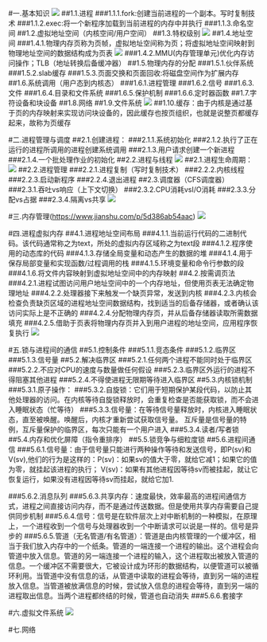 #一.基本知识
![](https://i.imgur.com/itdbFwZ.png)
##1.1.进程
###1.1.1.fork:创建当前进程的一个副本。写时复制技术
###1.1.2.exec:将一个新程序加载到当前进程的内存中并执行
###1.1.3.命名空间
##1.2.虚拟地址空间（内核空间/用户空间）
##1.3.特权级别
![](https://i.imgur.com/6HLOtqn.png)
##1.4.地址空间
###1.4.1.物理内存页称为页帧，虚拟地址空间称为页；将虚拟地址空间映射到物理地址空间的数据结构成为页表
![](https://i.imgur.com/ahNwhus.png)
###1.4.2.MMU(内存管理单元)优化内存访问操作；TLB（地址转换后备缓冲器）
##1.5.物理内存的分配
###1.5.1.伙伴系统
###1.5.2.slab缓存
###1.5.3.页面交换和页面回收:将磁盘空间作为扩展内存
##1.6.系统调用（用户态到内核态）
###1.6.1.进程管理
###1.6.2.信号
###1.6.3.文件
###1.6.4.目录和文件系统
###1.6.5.保护机制
###1.6.6.定时器函数
##1.7.字符设备和块设备
##1.8.网络
##1.9.文件系统
![](https://i.imgur.com/vvUKlOd.png)
##1.10.缓存：由于内核是通过基于页的内存映射来实现访问块设备的，因此缓存也按页组织，也就是说整页都缓存起来，故称为页缓存


#二.进程管理与调度
##2.1.创建进程：
###2.1.1.系统初始化
###2.1.2.执行了正在运行的进程所调用的进程创建系统调用
###2.1.3.用户请求创建一个新进程
###2.1.4.一个批处理作业的初始化
##2.2.进程与线程
![](https://i.imgur.com/jsJyZ5r.png)
##2.1.进程生命周期：
![](https://i.imgur.com/eqR0RUy.png)
##2.2.进程管理
###2.2.1.进程复制（写时复制技术）
###2.2.2.内核线程
###2.2.3.启动新程序
###2.2.4.退出进程
##2.3.调度器（CFS调度器）
###2.3.1.吞吐vs响应（上下文切换）
###2.3.2.CPU消耗vsI/O消耗
###2.3.3.分配vs占据
###2.3.4.隔离vs共享
![](https://i.imgur.com/3bDEq9G.png)



#三.内存管理(https://www.jianshu.com/p/5d386ab54aac)
![](https://i.imgur.com/nl17JhX.png)

#四.进程虚拟内存
##4.1.进程地址空间布局
###4.1.1.当前运行代码的二进制代码。该代码通常称之为text，所处的虚拟内存区域称之为text段
###4.1.2.程序使用的动态库的代码
###4.1.3.存储全局变量和动态产生的数据的堆
###4.1.4.用于保存局部变量和实现函数/过程调用的栈
###4.1.5.环境变量和命令行参数的段
###4.1.6.将文件内容映射到虚拟地址空间中的内存映射
##4.2.按需调页法
###4.2.1.进程试图访问用户地址空间中的一个内存地址，但使用页表无法确定物理地址
###4.2.2.处理器接下来触发一个缺页异常，发送到内核
###4.2.3.内核会检查负责缺页区域的进程地址空间数据结构，找到适当的后备存储器，或者确认该访问实际上是不正确的
###4.2.4.分配物理内存页，并从后备存储器读取所需数据填充
###4.2.5.借助于页表将物理内存页并入到用户进程的地址空间，应用程序恢复执行
![](https://i.imgur.com/XFOg2c8.png)


#五.锁与进程间的通信
##5.1.控制条件
###5.1.1.竞态条件
###5.1.2.临界区
###5.1.3.信号量
##5.2.解决临界区
###5.2.1.任何两个进程不能同时处于临界区
###5.2.2.不应对CPU的速度与数量做任何假设
###5.2.3.临界区外运行的进程不得阻塞其他进程
###5.2.4.不得使进程无限期等待进入临界区
##5.3.内核锁机制
###5.3.1.原子操作：
###5.3.2.自旋锁：它们用于短期保护某段代码，以防止其他处理器的访问。在内核等待自旋锁释放时，会重复检查是否能获取锁，而不会进入睡眠状态（忙等待）
###5.3.3.信号量：在等待信号量释放时，内核进入睡眠状态，直至被唤醒。唤醒后，内核才重新尝试获取信号量。 互斥量是信号量的特例，互斥量保护的临界区，每次只能有一个用户进入
###5.3.4.读者/写者锁
##5.4.内存和优化屏障（指令重排序）
##5.5.锁竞争与细粒度锁
##5.6.进程间通信
###5.6.1.信号量：由于信号量只能进行两种操作等待和发送信号，即P(sv)和V(sv),他们的行为是这样的：P(sv)：如果sv的值大于零，就给它减1；如果它的值为零，就挂起该进程的执行；    V(sv)：如果有其他进程因等待sv而被挂起，就让它恢复运行，如果没有进程因等待sv而挂起，就给它加1.

###5.6.2.消息队列
###5.6.3.共享内存：速度最快，效率最高的进程间通信方式，进程之间直接访问内存，而不是通过传送数据。但是使用共享内存需要自己提供同步机制
###5.6.4.信号：信号是在软件层次上对中断机制的一种模拟，在原理上，一个进程收到一个信号与处理器收到一个中断请求可以说是一样的。信号是异步的
###5.6.5.管道（无名管道/有名管道）：管道是由内核管理的一个缓冲区，相当于我们放入内存中的一个纸条。管道的一端连接一个进程的输出。这个进程会向管道中放入信息。管道的另一端连接一个进程的输入，这个进程取出被放入管道的信息。一个缓冲区不需要很大，它被设计成为环形的数据结构，以便管道可以被循环利用。当管道中没有信息的话，从管道中读取的进程会等待，直到另一端的进程放入信息。当管道被放满信息的时候，尝试放入信息的进程会等待，直到另一端的进程取出信息。当两个进程都终结的时候，管道也自动消失
###5.6.6.套接字

#六.虚拟文件系统
![](https://i.imgur.com/F7hlBMs.png)

#七.网络